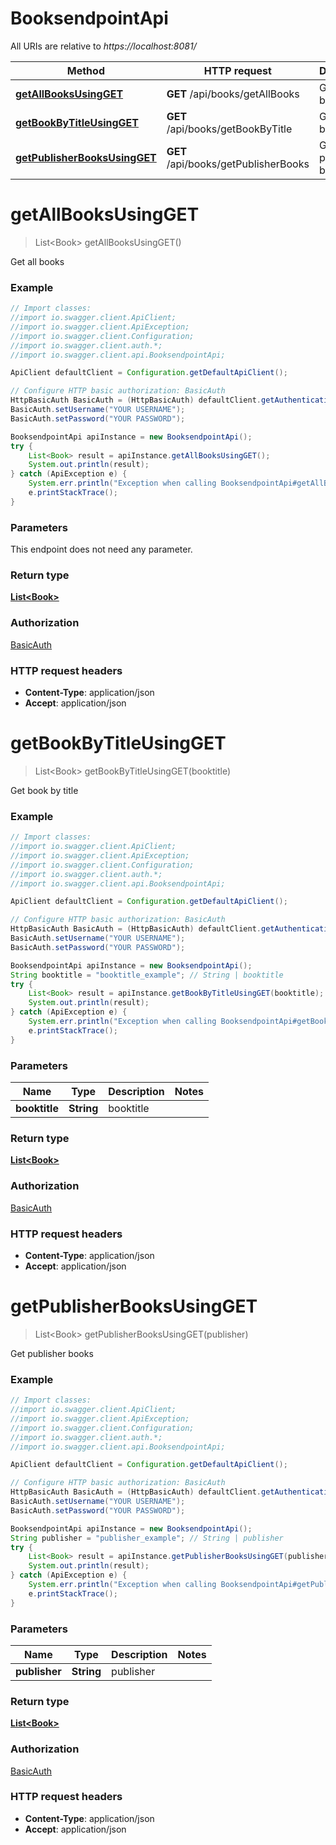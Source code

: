 # BooksendpointApi

All URIs are relative to *https://localhost:8081/*

Method | HTTP request | Description
------------- | ------------- | -------------
[**getAllBooksUsingGET**](BooksendpointApi.md#getAllBooksUsingGET) | **GET** /api/books/getAllBooks | Get all books
[**getBookByTitleUsingGET**](BooksendpointApi.md#getBookByTitleUsingGET) | **GET** /api/books/getBookByTitle | Get book by title
[**getPublisherBooksUsingGET**](BooksendpointApi.md#getPublisherBooksUsingGET) | **GET** /api/books/getPublisherBooks | Get publisher books


<a name="getAllBooksUsingGET"></a>
# **getAllBooksUsingGET**
> List&lt;Book&gt; getAllBooksUsingGET()

Get all books

### Example
```java
// Import classes:
//import io.swagger.client.ApiClient;
//import io.swagger.client.ApiException;
//import io.swagger.client.Configuration;
//import io.swagger.client.auth.*;
//import io.swagger.client.api.BooksendpointApi;

ApiClient defaultClient = Configuration.getDefaultApiClient();

// Configure HTTP basic authorization: BasicAuth
HttpBasicAuth BasicAuth = (HttpBasicAuth) defaultClient.getAuthentication("BasicAuth");
BasicAuth.setUsername("YOUR USERNAME");
BasicAuth.setPassword("YOUR PASSWORD");

BooksendpointApi apiInstance = new BooksendpointApi();
try {
    List<Book> result = apiInstance.getAllBooksUsingGET();
    System.out.println(result);
} catch (ApiException e) {
    System.err.println("Exception when calling BooksendpointApi#getAllBooksUsingGET");
    e.printStackTrace();
}
```

### Parameters
This endpoint does not need any parameter.

### Return type

[**List&lt;Book&gt;**](Book.md)

### Authorization

[BasicAuth](../README.md#BasicAuth)

### HTTP request headers

 - **Content-Type**: application/json
 - **Accept**: application/json

<a name="getBookByTitleUsingGET"></a>
# **getBookByTitleUsingGET**
> List&lt;Book&gt; getBookByTitleUsingGET(booktitle)

Get book by title

### Example
```java
// Import classes:
//import io.swagger.client.ApiClient;
//import io.swagger.client.ApiException;
//import io.swagger.client.Configuration;
//import io.swagger.client.auth.*;
//import io.swagger.client.api.BooksendpointApi;

ApiClient defaultClient = Configuration.getDefaultApiClient();

// Configure HTTP basic authorization: BasicAuth
HttpBasicAuth BasicAuth = (HttpBasicAuth) defaultClient.getAuthentication("BasicAuth");
BasicAuth.setUsername("YOUR USERNAME");
BasicAuth.setPassword("YOUR PASSWORD");

BooksendpointApi apiInstance = new BooksendpointApi();
String booktitle = "booktitle_example"; // String | booktitle
try {
    List<Book> result = apiInstance.getBookByTitleUsingGET(booktitle);
    System.out.println(result);
} catch (ApiException e) {
    System.err.println("Exception when calling BooksendpointApi#getBookByTitleUsingGET");
    e.printStackTrace();
}
```

### Parameters

Name | Type | Description  | Notes
------------- | ------------- | ------------- | -------------
 **booktitle** | **String**| booktitle |

### Return type

[**List&lt;Book&gt;**](Book.md)

### Authorization

[BasicAuth](../README.md#BasicAuth)

### HTTP request headers

 - **Content-Type**: application/json
 - **Accept**: application/json

<a name="getPublisherBooksUsingGET"></a>
# **getPublisherBooksUsingGET**
> List&lt;Book&gt; getPublisherBooksUsingGET(publisher)

Get publisher books

### Example
```java
// Import classes:
//import io.swagger.client.ApiClient;
//import io.swagger.client.ApiException;
//import io.swagger.client.Configuration;
//import io.swagger.client.auth.*;
//import io.swagger.client.api.BooksendpointApi;

ApiClient defaultClient = Configuration.getDefaultApiClient();

// Configure HTTP basic authorization: BasicAuth
HttpBasicAuth BasicAuth = (HttpBasicAuth) defaultClient.getAuthentication("BasicAuth");
BasicAuth.setUsername("YOUR USERNAME");
BasicAuth.setPassword("YOUR PASSWORD");

BooksendpointApi apiInstance = new BooksendpointApi();
String publisher = "publisher_example"; // String | publisher
try {
    List<Book> result = apiInstance.getPublisherBooksUsingGET(publisher);
    System.out.println(result);
} catch (ApiException e) {
    System.err.println("Exception when calling BooksendpointApi#getPublisherBooksUsingGET");
    e.printStackTrace();
}
```

### Parameters

Name | Type | Description  | Notes
------------- | ------------- | ------------- | -------------
 **publisher** | **String**| publisher |

### Return type

[**List&lt;Book&gt;**](Book.md)

### Authorization

[BasicAuth](../README.md#BasicAuth)

### HTTP request headers

 - **Content-Type**: application/json
 - **Accept**: application/json

